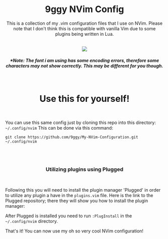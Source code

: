 <h1 align = 'center'>
  9ggy NVim Config
</h1>


<p align = 'center'>
  This is a collection of my .vim configuration files that I use on NVim. Please note that I don't think this is compatible with vanilla Vim due to some plugins being written in   Lua.
</p>
<br />
<div align = 'center' >
  <img src='https://user-images.githubusercontent.com/84878036/150412534-c80863b5-b2c0-45c1-914a-a867cdc8d3c8.png'/>
</div>
  
<h5 align = 'center'>
  <i>*Note: The font i am using has some encoding errors, therefore some characters may not show correctly. This may be different for you though.</i>
</h5>

<br />

<h1 align = 'center'>
  Use this for yourself!
</h1>

<br />

You can use this same config just by cloning this repo into this directory: `~/.config/nvim`
This can be done via this command:
```
git clone https://github.com/9ggy/My-NVim-Configuration.git ~/.config/nvim
```
<br />
<br />


<h3 align = 'center'>
  Utilizing plugins using Plugged
</h3>

<br />

Following this you will need to install the plugin manager 'Plugged' in order to utilize any plugin a have in the `plugins.vim` file.
Here is the link to the Plugged repository; there they will show you how to install the plugin manager: 

After Plugged is installed you need to run `:PlugInstall` in the `~/.config/nvim` directory.

That's it! You can now use my oh so very cool NVim configuration!
